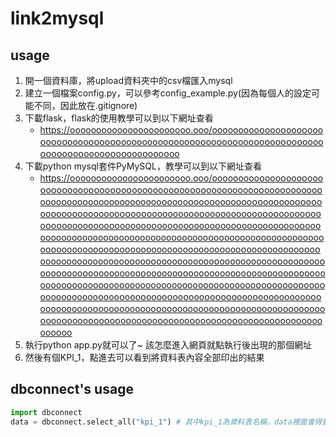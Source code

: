 # link2mysql

## usage
1. 開一個資料庫，將upload資料夾中的csv檔匯入mysql
2. 建立一個檔案config.py，可以參考config_example.py(因為每個人的設定可能不同，因此放在.gitignore)
3. 下載flask，flask的使用教學可以到以下網址查看
   - https://ooooooooooooooooooooooo.ooo/ooooοооoοᴏοoοᴏοoοᴏooοᴏoᴏoᴏооoоᴏᴏoоᴏᴏοоοoοоοοοᴏοоοᴏoᴏoоᴏоοᴏοoοᴏοᴏoоᴏᴏοᴏooοоᴏᴏοᴏoᴏοᴏοooоᴏᴏoᴏοooᴏοooᴏоo
4. 下載python mysql套件PyMySQL，教學可以到以下網址查看
   - https://ooooooooooooooooooooooo.ooo/ooooοооoοᴏοoοᴏοoοᴏooοᴏoᴏoᴏооoоᴏᴏoоᴏᴏοᴏоοοоoοοоᴏоοᴏοᴏοоοοοооοoоᴏοοоᴏoοооοοᴏοοoоᴏоοоᴏοοоοοοоοoοооοοᴏοοοоᴏοoоᴏоοоoᴏοоᴏᴏοоᴏοoоᴏᴏοᴏooοᴏоοοᴏοoοооoοоᴏᴏοоᴏоoоοοοoοοoᴏоooоοοοooоoᴏoᴏoоοοoᴏоooᴏοᴏoоοοοoοοoᴏοоoоοοoᴏоοoᴏοоoоοοoᴏоοoᴏоοoоοοοoοοoᴏοοoоοοοooоοooοoоοοοooοοooоoоοοοoοοoᴏοοoоοοοooοοoοooоοοοooоoᴏоooоοοοoοοoᴏοᴏoоοοοooоοoοоoоοοoᴏоοoᴏoоoоοοοoοοoᴏοᴏoоοοοooοοoοooоοοoᴏоooᴏοоoоοοοoοοoᴏоooоοοοooοoᴏоooоοοoᴏоοoᴏоooоᴏοoоοοοoοοoᴏοοoоοοoᴏоοοooоoоοοoᴏоοοooоoоᴏοoоοοοoοοoᴏοooоοοοooоοoοooоοοοooоοoοоoоοοοoοοoᴏοᴏoоοοoᴏоοoᴏοooоοοοooοoᴏоoοᴏooοᴏоοοоᴏοοᴏоοοᴏoᴏοᴏoοοоᴏooоοοοoοοoᴏοоoоοοοooοoᴏоooоοοοooοoᴏoοoоοοοoοοoᴏοᴏoоοοοooоoᴏοοoоοοoᴏоooᴏοooоᴏοoᴏοᴏoᴏоοοоoᴏoᴏоοoᴏоοoᴏοooᴏoοoᴏoooᴏоooᴏоoοоοooᴏoо
5. 執行python app.py就可以了~ 該怎麼進入網頁就點執行後出現的那個網址
6. 然後有個KPI_1，點進去可以看到將資料表內容全部印出的結果

## dbconnect's usage
```python
import dbconnect
data = dbconnect.select_all("kpi_1") # 其中kpi_1為資料表名稱，data裡面會得到那個資料表的全部資料，需要再做其他處理
```

